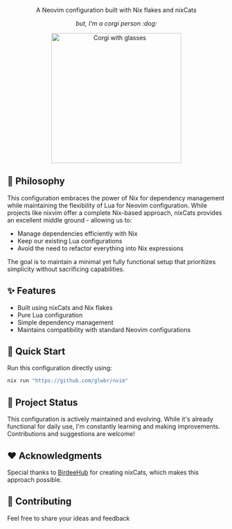 <a name="readme-top"></a>

<div align="center">
  <p>A Neovim configuration built with Nix flakes and nixCats</p>
  <p><em>but, I'm a corgi person :dog:</em></p>
  <img src="https://res.cloudinary.com/djb3ju61n/image/upload/v1739062930/corgi_glass.gif" alt="Corgi with glasses" height="300">
</div>

## :thought_balloon: Philosophy

This configuration embraces the power of Nix for dependency management while maintaining the flexibility of Lua for Neovim configuration. While projects like nixvim offer a complete Nix-based approach, nixCats provides an excellent middle ground - allowing us to:

- Manage dependencies efficiently with Nix
- Keep our existing Lua configurations
- Avoid the need to refactor everything into Nix expressions

The goal is to maintain a minimal yet fully functional setup that prioritizes simplicity without sacrificing capabilities.

## :sparkles: Features

- Built using nixCats and Nix flakes
- Pure Lua configuration
- Simple dependency management
- Maintains compatibility with standard Neovim configurations

## :rocket: Quick Start

Run this configuration directly using:

```nix
nix run "https://github.com/glwbr/nvim"
```

## :arrows_counterclockwise: Project Status

This configuration is actively maintained and evolving. While it's already functional for daily use, I'm constantly learning and making improvements. Contributions and suggestions are welcome!

## :heart: Acknowledgments

Special thanks to [BirdeeHub](https://github.com/BirdeeHub) for creating nixCats, which makes this approach possible.

## :handshake: Contributing

Feel free to share your ideas and feedback

<!-- IMAGES -->
[corgi_glass]: "https://res.cloudinary.com/djb3ju61n/image/upload/v1739062930/corgi_glass.gif"